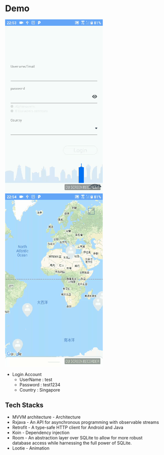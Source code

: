 # Demo

![demo1](https://github.com/ChengTaHuang/location_assignment/blob/master/demo/demo1.gif)
![demo2](https://github.com/ChengTaHuang/location_assignment/blob/master/demo/demo2.gif)
* Login Account 
  * UserName : test
  * Password : test1234
  * Country : Singapore
## Tech Stacks
* MVVM architecture - Architecture
* Rxjava - An API for asynchronous programming with observable streams
* Retrofit - A type-safe HTTP client for Android and Java
* Koin - Dependency injection
* Room - An abstraction layer over SQLite to allow for more robust database access while harnessing the full power of SQLite.
* Lootie - Animation

